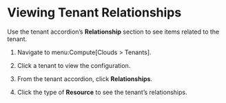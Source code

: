 # Viewing Tenant Relationships

Use the tenant accordion’s **Relationship** section to see items related
to the tenant.

1.  Navigate to menu:Compute\[Clouds \> Tenants\].

2.  Click a tenant to view the configuration.

3.  From the tenant accordion, click **Relationships**.

4.  Click the type of **Resource** to see the tenant’s relationships.
